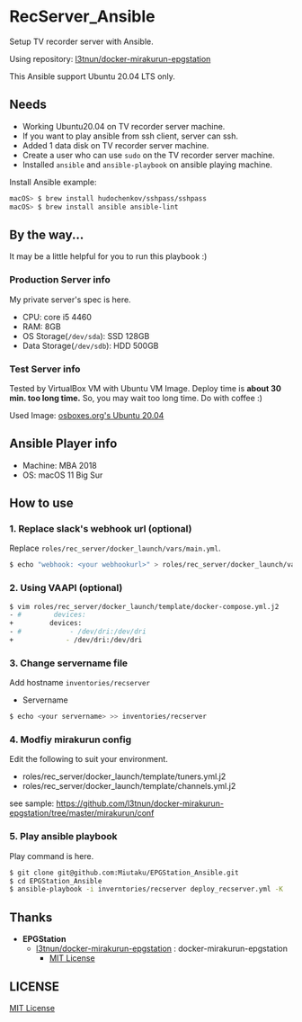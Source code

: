 # RecServer_Ansible

Setup TV recorder server with Ansible.

Using repository: [l3tnun/docker-mirakurun-epgstation](https://github.com/l3tnun/docker-mirakurun-epgstation)

This Ansible support Ubuntu 20.04 LTS only.

## Needs

- Working Ubuntu20.04 on TV recorder server machine.
- If you want to play ansible from ssh client, server can ssh.
- Added 1 data disk on TV recorder server machine.
- Create a user who can use `sudo` on the TV recorder server machine.
- Installed `ansible` and `ansible-playbook` on ansible playing machine.

Install Ansible example:

```sh
macOS> $ brew install hudochenkov/sshpass/sshpass
macOS> $ brew install ansible ansible-lint
```


## By the way...

It may be a little helpful for you to run this playbook :)


### Production Server info

My private server's spec is here.
- CPU: core i5 4460
- RAM: 8GB
- OS Storage(`/dev/sda`): SSD 128GB
- Data Storage(`/dev/sdb`): HDD 500GB

### Test Server info

Tested by VirtualBox VM with Ubuntu VM Image.
Deploy time is **about 30 min. too long time.** So, you may wait too long time. Do with coffee :)

Used Image: [osboxes.org's Ubuntu 20.04](https://www.osboxes.org/ubuntu/#ubuntu-20-04-info)


## Ansible Player info

- Machine: MBA 2018
- OS: macOS 11 Big Sur 


## How to use

### 1. Replace slack's webhook url (optional)

Replace `roles/rec_server/docker_launch/vars/main.yml`.

```sh
$ echo "webhook: <your webhookurl>" > roles/rec_server/docker_launch/vars/main.yml
```

### 2. Using VAAPI (optional)

```sh
$ vim roles/rec_server/docker_launch/template/docker-compose.yml.j2
- #        devices:
+         devices:
- #            - /dev/dri:/dev/dri
+             - /dev/dri:/dev/dri
```

### 3. Change servername file

Add hostname `inventories/recserver`

* Servername

```sh
$ echo <your servername> >> inventories/recserver
```


### 4. Modfiy mirakurun config

Edit the following to suit your environment.
- roles/rec_server/docker_launch/template/tuners.yml.j2
- roles/rec_server/docker_launch/template/channels.yml.j2

see sample: https://github.com/l3tnun/docker-mirakurun-epgstation/tree/master/mirakurun/conf


### 5. Play ansible playbook

Play command is here.

```sh
$ git clone git@github.com:Miutaku/EPGStation_Ansible.git
$ cd EPGStation_Ansible
$ ansible-playbook -i inverntories/recserver deploy_recserver.yml -K 
```


## Thanks

- **EPGStation**
  - [l3tnun/docker-mirakurun-epgstation](https://github.com/l3tnun/docker-mirakurun-epgstation) : docker-mirakurun-epgstation
    - [MIT License](https://github.com/l3tnun/docker-mirakurun-epgstation/blob/master/LICENSE)


## LICENSE

[MIT License](https://github.com/collelog/tv-recorder/blob/master/LICENSE)

